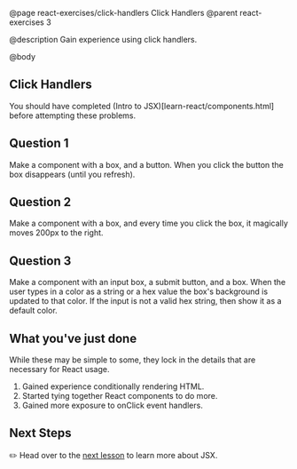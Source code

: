 @page react-exercises/click-handlers Click Handlers
@parent react-exercises 3

@description Gain experience using click handlers.

@body

## Click Handlers

You should have completed (Intro to JSX)[learn-react/components.html] before attempting these problems.

## Question 1

Make a component with a box, and a button. When you click the button the box disappears (until you refresh).

## Question 2

Make a component with a box, and every time you click the box, it magically moves 200px to the right.

## Question 3

Make a component with an input box, a submit button, and a box. When the user types in a color as a string or a hex value the box's background is updated to that color. If the input is not a valid hex string, then show it as a default color.

## What you've just done

While these may be simple to some, they lock in the details that are necessary for React usage.

1. Gained experience conditionally rendering HTML.
2. Started tying together React components to do more.
3. Gained more exposure to onClick event handlers.

## Next Steps

✏️ Head over to the [next lesson](intro-to-jsx.html) to learn more about JSX.
